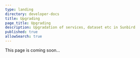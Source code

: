 ```yaml
---
type: landing
directory: developer-docs
title: Upgrading
page_title: Upgrading
description: Upgradation of services, dataset etc in Sunbird
published: true
allowSearch: true
---
```

This page is coming soon...
  

